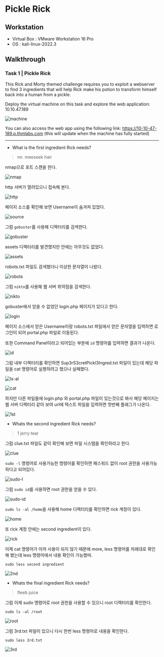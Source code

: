 # Pickle Rick

## Workstation
- Virtual Box : VMware Workstation 16 Pro
- OS : kali-linux-2022.3

## Walkthrough

### Task 1 | Pickle Rick
This Rick and Morty themed challenge requires you to exploit a webserver to find 3 ingredients that will help Rick make his potion to transform himself back into a human from a pickle.

Deploy the virtual machine on this task and explore the web application: 10.10.47.189

![machine](https://github.com/jasperkim425/Walkthrough/blob/main/TryHackMe/Pickle%20Rick/image/machine.png)

You can also access the web app using the following link: https://10-10-47-189.p.thmlabs.com (this will update when the machine has fully started)

---

* What is the first ingredient Rick needs?

> mr. meeseek hair

nmap으로 포트 스캔을 한다.

![nmap](https://github.com/jasperkim425/Walkthrough/blob/main/TryHackMe/Pickle%20Rick/image/nmap.png)

http 서버가 열려있으니 접속해 본다.

![http](https://github.com/jasperkim425/Walkthrough/blob/main/TryHackMe/Pickle%20Rick/image/http.png)

페이지 소스를 확인해 보면 Username이 숨겨져 있었다.

![source](https://github.com/jasperkim425/Walkthrough/blob/main/TryHackMe/Pickle%20Rick/image/source.png)

그럼 `gobuster`를 사용해 디렉터리를 검색한다.

![gobuster](https://github.com/jasperkim425/Walkthrough/blob/main/TryHackMe/Pickle%20Rick/image/gobuster.png)

assets 디렉터리를 발견했지만 안에는 아무것도 없었다.

![assets](https://github.com/jasperkim425/Walkthrough/blob/main/TryHackMe/Pickle%20Rick/image/assets.png)

robots.txt 파일도 검색했더니 이상한 문자열이 나왔다.

![robots](https://github.com/jasperkim425/Walkthrough/blob/main/TryHackMe/Pickle%20Rick/image/robots.png)

그럼 `nikto`를 사용해 웹 서버 취약점을 검색한다.

![nikto](https://github.com/jasperkim425/Walkthrough/blob/main/TryHackMe/Pickle%20Rick/image/nikto.png)

gobuster에서 얻을 수 없었던 login.php 페이지가 있다고 한다.

![login](https://github.com/jasperkim425/Walkthrough/blob/main/TryHackMe/Pickle%20Rick/image/login.png)

페이지 소스에서 얻은 Username이랑 robots.txt 파일에서 얻은 문자열을 입력하면 로그인이 되어 portal.php 파일로 이동된다.

또한 Command Panel이라고 되어있는 부분에 `id` 명령어를 입력하면 결과가 나온다.

![id](https://github.com/jasperkim425/Walkthrough/blob/main/TryHackMe/Pickle%20Rick/image/id.png)

그럼 내부 디렉터리를 확인하면 Sup3rS3cretPickl3Ingred.txt 파일이 있는데 해당 파일을 cat 명령어로 실행하려고 했으나 실패했다.

![ls-al](https://github.com/jasperkim425/Walkthrough/blob/main/TryHackMe/Pickle%20Rick/image/ls-al.png)

![cat](https://github.com/jasperkim425/Walkthrough/blob/main/TryHackMe/Pickle%20Rick/image/cat.png)

하지만 다른 파일들에 login.php 와 portal.php 파일이 있는것으로 봐서 해당 페이지는 웹 서버 디렉터리 같아 보여 url에 텍스트 파일을 입력하면 첫번째 플래그가 나온다.

![1st](https://github.com/jasperkim425/Walkthrough/blob/main/TryHackMe/Pickle%20Rick/image/1st.png)

* Whats the second ingredient Rick needs?

> 1 jerry tear

그럼 clue.txt 파일도 같이 확인해 보면 파일 시스템을 확인하라고 한다.

![clue](https://github.com/jasperkim425/Walkthrough/blob/main/TryHackMe/Pickle%20Rick/image/clue.png)

`sudo -l` 명령어로 사용가능한 명령어를 확인하면 패스워드 없이 root 권한을 사용가능하다고 되어있다.

![sudo-l](https://github.com/jasperkim425/Walkthrough/blob/main/TryHackMe/Pickle%20Rick/image/sudo-l.png)

그럼 `sudo id`를 사용하면 root 권한을 얻을 수 있다.

![sudo-id](https://github.com/jasperkim425/Walkthrough/blob/main/TryHackMe/Pickle%20Rick/image/sudo-id.png)

`sudo ls -al /home`을 사용해 home 디렉터리를 확인하면 rick 계정이 있다.

![home](https://github.com/jasperkim425/Walkthrough/blob/main/TryHackMe/Pickle%20Rick/image/home.png)

또 rick 계정 안에는 second ingredient이 있다.

![rick](https://github.com/jasperkim425/Walkthrough/blob/main/TryHackMe/Pickle%20Rick/image/rick.png)

이제 cat 명령어가 아까 사용이 되지 않기 때문에 more, less 명령어를 차례대로 확인해 봤는데 less 명령어에서 내용 확인이 가능했따.

```
sudo less second ingredient
```

![2nd](https://github.com/jasperkim425/Walkthrough/blob/main/TryHackMe/Pickle%20Rick/image/2nd.png)

* Whats the final ingredient Rick needs?

> fleeb juice

그럼 이제 sudo 명령어로 root 권한을 사용할 수 있으니 root 디렉터리를 확인한다.

```
sudo ls -al /root
```

![root](https://github.com/jasperkim425/Walkthrough/blob/main/TryHackMe/Pickle%20Rick/image/root.png)

그럼 3rd.txt 파일이 있으니 다시 한번 less 명령어로 내용을 확인한다.

```
sudo less 3rd.txt
```

![3rd](https://github.com/jasperkim425/Walkthrough/blob/main/TryHackMe/Pickle%20Rick/image/3rd.png)
